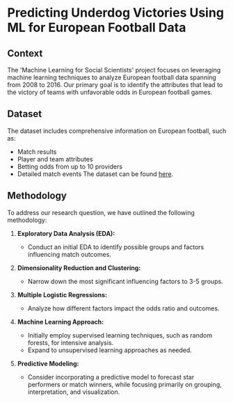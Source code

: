 # Predicting Underdog Victories Using ML for European Football Data

## Context

The 'Machine Learning for Social Scientists' project focuses on leveraging machine learning techniques to analyze European football data spanning from 2008 to 2016. Our primary goal is to identify the attributes that lead to the victory of teams with unfavorable odds in European football games.

## Dataset

The dataset includes comprehensive information on European football, such as:
- Match results
- Player and team attributes
- Betting odds from up to 10 providers
- Detailed match events
The dataset can be found [here](https://www.kaggle.com/datasets/hugomathien/soccer/data).

## Methodology

To address our research question, we have outlined the following methodology:

1. **Exploratory Data Analysis (EDA):**
   - Conduct an initial EDA to identify possible groups and factors influencing match outcomes.

2. **Dimensionality Reduction and Clustering:**
   - Narrow down the most significant influencing factors to 3-5 groups.

3. **Multiple Logistic Regressions:**
   - Analyze how different factors impact the odds ratio and outcomes.

4. **Machine Learning Approach:**
   - Initially employ supervised learning techniques, such as random forests, for intensive analysis.
   - Expand to unsupervised learning approaches as needed.

5. **Predictive Modeling:**
   - Consider incorporating a predictive model to forecast star performers or match winners, while focusing primarily on grouping, interpretation, and visualization.


